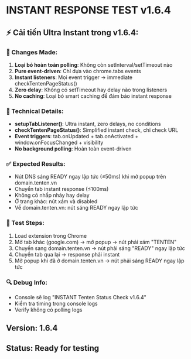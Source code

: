 # INSTANT RESPONSE TEST v1.6.4

## ⚡ Cải tiến Ultra Instant trong v1.6.4:

### 🚀 Changes Made:
1. **Loại bỏ hoàn toàn polling**: Không còn setInterval/setTimeout nào
2. **Pure event-driven**: Chỉ dựa vào chrome.tabs events
3. **Instant listeners**: Mọi event trigger -> immediate checkTentenPageStatus()
4. **Zero delay**: Không có setTimeout hay delay nào trong listeners
5. **No caching**: Loại bỏ smart caching để đảm bảo instant response

### 🎯 Technical Details:
- **setupTabListener()**: Ultra instant, zero delays, no conditions
- **checkTentenPageStatus()**: Simplified instant check, chỉ check URL
- **Event triggers**: tab.onUpdated + tab.onActivated + window.onFocusChanged + visibility
- **No background polling**: Hoàn toàn event-driven

### ✅ Expected Results:
- Nút DNS sáng READY ngay lập tức (≤50ms) khi mở popup trên domain.tenten.vn
- Chuyển tab instant response (≤100ms)
- Không có nhấp nháy hay delay
- Ở trang khác: nút xám và disabled
- Về domain.tenten.vn: nút sáng READY ngay lập tức

### 🧪 Test Steps:
1. Load extension trong Chrome
2. Mở tab khác (google.com) -> mở popup -> nút phải xám "TENTEN"
3. Chuyển sang domain.tenten.vn -> nút phải sáng "READY" ngay lập tức
4. Chuyển tab qua lại -> response phải instant
5. Mở popup khi đã ở domain.tenten.vn -> nút phải sáng READY ngay lập tức

### 🔍 Debug Info:
- Console sẽ log "INSTANT Tenten Status Check v1.6.4"
- Kiểm tra timing trong console logs
- Verify không có polling logs

## Version: 1.6.4
## Status: Ready for testing
